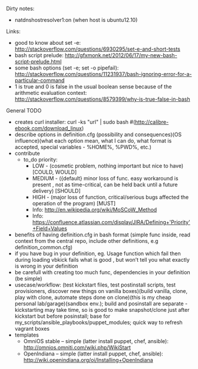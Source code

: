 Dirty notes:
 - natdnshostresolver1:on (when host is ubuntu12.10)

Links: 
 - good to know about set -e: http://stackoverflow.com/questions/6930295/set-e-and-short-tests
 - bash script prelude: http://gfxmonk.net/2012/06/17/my-new-bash-script-prelude.html
 - some bash options (set -e; set -o pipefail): http://stackoverflow.com/questions/11231937/bash-ignoring-error-for-a-particular-command
 - 1 is true and 0 is false in the usual boolean sense because of the arithmetic evaluation context: http://stackoverflow.com/questions/8579399/why-is-true-false-in-bash

General TODO
 - creates curl installer: curl -ks "url" | sudo bash #(http://calibre-ebook.com/download_linux)
 - describe options in definition.cfg (possibility and consequences)(OS influence)(what each option mean, what I can do, what format is accepted, special variables - %HOME%, %PWD%, etc.)
 - contribute
    - to_do priority:
        - LOW - (cosmetic problem, nothing important but nice to have) [COULD, WOULD]
        - MEDIUM - ({default} minor loss of func. easy workaround is present , not as time-critical, can be held back until a future delivery) [SHOULD]
        - HIGH - (major loss of function, critical/serious bugs affected the operation of the program) [MUST]
        - Info: http://en.wikipedia.org/wiki/MoSCoW_Method
        - Info: https://confluence.atlassian.com/display/JIRA/Defining+'Priority'+Field+Values
 - benefits of having definition.cfg in bash format (simple func inside, read context from the central repo, include other definitions, e.g definition_common.cfg)
 - if you have bug in your definition, eg. Usage function which fail then during loading vbkick fails what is good , but won’t tell you what exactly is wrong in your definition
 - be carefull with creating too much func, dependencies in your definition (be simple)
 - usecase/workflow: (test kickstart files, test postinstall scripts, test provisioners, discover new things on vanilla boxes)(build vanilla, clone, play with clone, automate steps done on clone)(this is my cheap personal lab/garage)(sandbox env.); build and posinstall are separate - kickstarting may take time, so is good to make snapshot/clone just after kickstart but before posinstall; base for my_scripts/ansible_playbooks/puppet_modules; quick way to refresh vagrant boxes
 - templates
    - OmniOS stable – simple (latter install puppet, chef, ansible):  http://omnios.omniti.com/wiki.php/WikiStart
    - OpenIndiana – simple (latter install puppet, chef, ansible): http://wiki.openindiana.org/oi/Installing+OpenIndiana
